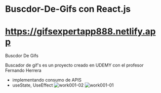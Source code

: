 # Buscdor-De-Gifs con React.js
# https://gifsexpertapp888.netlify.app
Buscdor De Gifs 
 
 Buscador de gif's es un proyecto creado en UDEMY con el profesor Fernando Herrera 
 - implementando consumo de APIS
 - useState, UseEffect
 ![work001-02](https://user-images.githubusercontent.com/101303440/216246086-4a1eb0a0-e48b-492f-a6c7-6d95106e2951.jpg)
![work001-01](https://user-images.githubusercontent.com/101303440/216246126-8d9bd367-6d50-4104-950c-21d62d0f6880.jpg)
